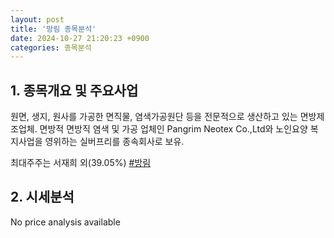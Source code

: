 ```yaml
---
layout: post
title: '방림 종목분석'
date: 2024-10-27 21:20:23 +0900
categories: 종목분석
---
```


## 1. 종목개요 및 주요사업

원면, 생지, 원사를 가공한 면직물, 염색가공원단 등을 전문적으로 생산하고 있는 면방제조업체. 면방적 면방직 염색 및 가공 업체인 Pangrim Neotex Co.,Ltd와 노인요양 복지사업을 영위하는 실버프리를 종속회사로 보유.

최대주주는 서재희 외(39.05%)
[#방림](#)

## 2. 시세분석

No price analysis available
